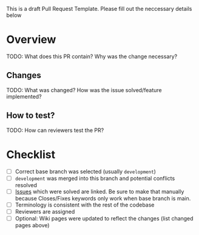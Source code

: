 This is a draft Pull Request Template. Please fill out the neccessary details below

# Overview
TODO: What does this PR contain? Why was the change necessary?

## Changes
TODO: What was changed? How was the issue solved/feature implemented?

## How to test?
TODO: How can reviewers test the PR?

# Checklist
- [ ] Correct base branch was selected (usually `development`)
- [ ] `development` was merged into this branch and potential conflicts resolved
- [ ] [Issues](https://github.com/TUMFARSynchrony/experimental-hub/issues) which were solved are linked. Be sure to make that manually because Closes/Fixes keywords only work when base branch is main.
- [ ] Terminology is consistent with the rest of the codebase
- [ ] Reviewers are assigned
- [ ] Optional: Wiki pages were updated to reflect the changes (list changed pages above)
